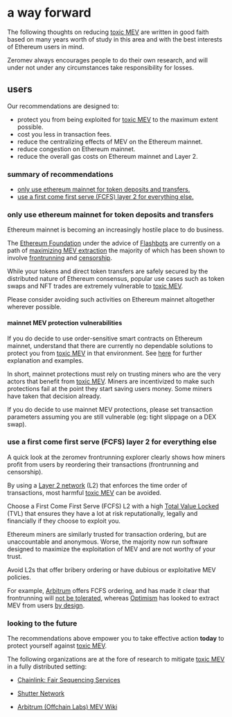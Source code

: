 # a way forward

The following thoughts on reducing [toxic MEV](/terms#toxic-mev) are written in good faith based on many years worth of study in this area and with the best interests of Ethereum users in mind.

Zeromev always encourages people to do their own research, and will under not under any circumstances take responsibility for losses.

## users

Our recommendations are designed to:

*   protect you from being exploited for [toxic MEV](/terms#toxic-mev) to the maximum extent possible.
*   cost you less in transaction fees.
*   reduce the centralizing effects of MEV on the Ethereum mainnet.
*   reduce congestion on Ethereum mainnet.
*   reduce the overall gas costs on Ethereum mainnet and Layer 2.

### summary of recommendations

*   [only use ethereum mainnet for token deposits and transfers.](#only-use-ethereum-mainnet-for-token-deposits-and-transfers)
*   [use a first come first serve (FCFS) layer 2 for everything else.](#use-a-first-come-first-serve-FCFS-layer-2-for-everything-else)

### only use ethereum mainnet for token deposits and transfers

Ethereum mainnet is becoming an increasingly hostile place to do business. 

The [Ethereum Foundation](https://ethereum.org) under the advice of [Flashbots](https://docs.flashbots.net) are currently on a path of [maximizing MEV extraction](https://ethresear.ch/t/mev-boost-merge-ready-flashbots-architecture/11177) the majority of which has been shown to involve [frontrunning](/terms#frontrunning) and [censorship](/terms#censorship).

While your tokens and direct token transfers are safely secured by the distributed nature of Ethereum consensus, popular use cases such as token swaps and NFT trades are extremely vulnerable to [toxic MEV](/terms#toxic-mev).

Please consider avoiding such activities on Ethereum mainnet altogether wherever possible. 

#### mainnet MEV protection vulnerabilities

If you do decide to use order-sensitive smart contracts on Ethereum mainnet, understand that there are currently no dependable solutions to protect you from [toxic MEV](/terms#toxic-mev) in that environment. See [here](https://twitter.com/pmcgoohanCrypto/status/1516410063665127425?s=20&t=4VdFCo4IjKztveeJuZAeyg) for further explanation and examples.

In short, mainnet protections must rely on trusting miners who are the very actors that benefit from [toxic MEV](/terms#toxic-mev). Miners are incentivized to make such protections fail at the point they start saving users money. Some miners have taken that decision already.

If you do decide to use mainnet MEV protections, please set transaction parameters assuming you are still vulnerable (eg: tight slippage on a DEX swap).

### use a first come first serve (FCFS) layer 2 for everything else

A quick look at the zeromev frontrunning explorer clearly shows how miners profit from users by reordering their transactions (frontrunning and censorship). 

By using a [Layer 2 network](https://ethereum.org/en/layer-2) (L2) that enforces the time order of transactions, most harmful [toxic MEV](/terms#toxic-mev) can be avoided.

Choose a First Come First Serve (FCFS) L2 with a high [Total Value Locked](https://l2beat.com) (TVL) that ensures they have a lot at risk reputationally, legally and financially if they choose to exploit you.

Ethereum miners are similarly trusted for transaction ordering, but are unaccountable and anonymous. Worse, the majority now run software designed to maximize the exploitation of MEV and are not worthy of your trust.

Avoid L2s that offer bribery ordering or have dubious or exploitative MEV policies. 

For example, [Arbitrum](https://portal.arbitrum.one/) offers FCFS ordering, and has made it clear that frontrunning will [not be tolerated](https://docs.ata.network/mev/solutions/mev-minimization-prevention/#arbitrum-by-offchain-labs), whereas [Optimism](https://www.optimism.io/) has looked to extract MEV from users [by design](https://ethresear.ch/t/mev-auction-auctioning-transaction-ordering-rights-as-a-solution-to-miner-extractable-value/6788).

### looking to the future

The recommendations above empower you to take effective action **today** to protect yourself against [toxic MEV](/terms#toxic-mev).

The following organizations are at the fore of research to mitigate [toxic MEV](/terms#toxic-mev) in a fully distributed setting:

*   [Chainlink: Fair Sequencing Services](https://blog.chain.link/chainlink-fair-sequencing-services-enabling-a-provably-fair-defi-ecosystem/)

*   [Shutter Network](https://shutter.ghost.io/)

*   [Arbitrum (Offchain Labs) MEV Wiki](https://www.mev.wiki/solutions/mev-minimization/arbitrum-offchain-labs)
